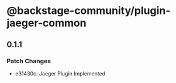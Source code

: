 # @backstage-community/plugin-jaeger-common

## 0.1.1

### Patch Changes

- e31430c: Jaeger Plugin Implemented
